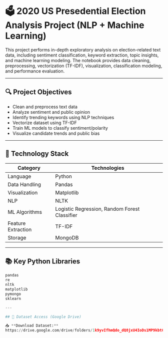 # 🗳️ 2020 US Presedential Election Analysis Project (NLP + Machine Learning)

This project performs in-depth exploratory analysis on election-related text data, including sentiment classification, keyword extraction, topic insights, and machine learning modeling. The notebook provides data cleaning, preprocessing, vectorization (TF-IDF), visualization, classification modeling, and performance evaluation.

---

## 🔍 Project Objectives

- Clean and preprocess text data
- Analyze sentiment and public opinion
- Identify trending keywords using NLP techniques
- Vectorize dataset using TF-IDF
- Train ML models to classify sentiment/polarity
- Visualize candidate trends and public bias

---

## 🧰 Technology Stack

| Category | Technologies |
|---------|--------------|
| Language | Python |
| Data Handling | Pandas |
| Visualization | Matplotlib |
| NLP | NLTK |
| ML Algorithms | Logistic Regression, Random Forest Classifier |
| Feature Extraction | TF-IDF |
| Storage | MongoDB |

---

## 📚 Key Python Libraries

```python
pandas
re
nltk
matplotlib
pymongo
sklearn

---

## 🔗 Dataset Access (Google Drive)

📥 **Download Dataset:**  
https://drive.google.com/drive/folders/1k9yvIfhmQdo_dQ8jxU4IoDs1MP9kbt0E


